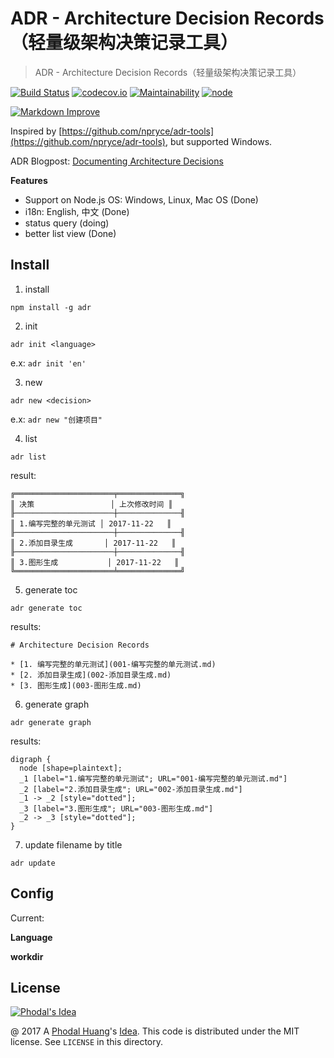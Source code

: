 ADR - Architecture Decision Records（轻量级架构决策记录工具）
===

> ADR - Architecture Decision Records（轻量级架构决策记录工具）

[![Build Status](https://travis-ci.org/phodal/adr.svg?branch=master)](https://travis-ci.org/phodal/adr) [![codecov.io](https://codecov.io/github/phodal/adr/coverage.svg?branch=master)](https://codecov.io/github/phodal/adr?branch=master)  [![Maintainability](https://api.codeclimate.com/v1/badges/5cd05f9857e0a2031ba1/maintainability)](https://codeclimate.com/github/phodal/adr/maintainability) [![node](https://img.shields.io/node/v/adr.svg)]()

[![Markdown Improve](https://img.shields.io/badge/markdown--improve-Phodal-blue.svg)](https://github.com/phodal/markdown-improve) 

Inspired by [https://github.com/npryce/adr-tools](https://github.com/npryce/adr-tools), but supported Windows.

ADR Blogpost: [Documenting Architecture Decisions](http://thinkrelevance.com/blog/2011/11/15/documenting-architecture-decisions)

**Features**

 - Support on Node.js OS: Windows, Linux, Mac OS (Done)
 - i18n: English, 中文 (Done)
 - status query (doing)
 - better list view (Done)

Install
---

1. install

```
npm install -g adr
```

2. init

```
adr init <language>
```

e.x: ``adr init 'en'``

3. new

```
adr new <decision>
```

e.x: ``adr new "创建项目"``

4. list

```
adr list
```

result:

```
╔══════════════════════╤══════════════╗
║ 决策                 │ 上次修改时间 ║
╟──────────────────────┼──────────────╢
║ 1.编写完整的单元测试 │ 2017-11-22   ║
╟──────────────────────┼──────────────╢
║ 2.添加目录生成       │ 2017-11-22   ║
╟──────────────────────┼──────────────╢
║ 3.图形生成           │ 2017-11-22   ║
╚══════════════════════╧══════════════╝
```

5. generate toc

```
adr generate toc
```

results:

```
# Architecture Decision Records

* [1. 编写完整的单元测试](001-编写完整的单元测试.md)
* [2. 添加目录生成](002-添加目录生成.md)
* [3. 图形生成](003-图形生成.md)
```

6. generate graph

```
adr generate graph
```

results:

```
digraph {
  node [shape=plaintext];
  _1 [label="1.编写完整的单元测试"; URL="001-编写完整的单元测试.md"]
  _2 [label="2.添加目录生成"; URL="002-添加目录生成.md"]
  _1 -> _2 [style="dotted"];
  _3 [label="3.图形生成"; URL="003-图形生成.md"]
  _2 -> _3 [style="dotted"];
}
```

7. update filename by title

```
adr update
```

Config
---

Current:

**Language**

**workdir**

License
---

[![Phodal's Idea](http://brand.phodal.com/shields/idea-small.svg)](http://ideas.phodal.com/)

@ 2017 A [Phodal Huang](https://www.phodal.com)'s [Idea](http://github.com/phodal/ideas).  This code is distributed under the MIT license. See `LICENSE` in this directory.

